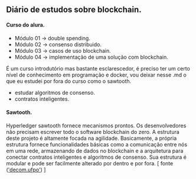 ## Diário de estudos sobre blockchain.

#### Curso do alura.
    
- Módulo 01 -> double spending.
- Módulo 02 -> consenso distribuido.
- Módulo 03 -> casos de uso blockchain.
- Módulo 04 -> implementação de uma solução com blockchain.


É um curso introdutório mas bastante esclarescedor, é preciso ter um certo nível de conhecimento em programação e docker, vou deixar nesse .md o que eu estudei por fora do curso como o sawtooth.


- estudar algoritmos de consenso.
- contratos inteligentes.

#### Sawtooth.

Hyperledger sawtooth fornece mecanismos prontos. Os desenvolvedores não precisam escrever todo o software blockchain do zero. A estrutura deste projeto é altamente focada na agilidade. Basicamente, a própria estrutura fornece funcionalidades básicas como a comunicação entre nós em uma rede, armazenando de dados no blockchain e a arquitetura para conectar contratos inteligentes e algoritmos de consenso. Sua estrutura é modular e pode ser facilmente alterado por dentro e por fora. [ fonte (['decom.ufpo'](http://www2.decom.ufop.br/imobilis/hyperledger-sawtooth-conceitos-aspectos-arquitetura-e-aplicacoes/)) ]

